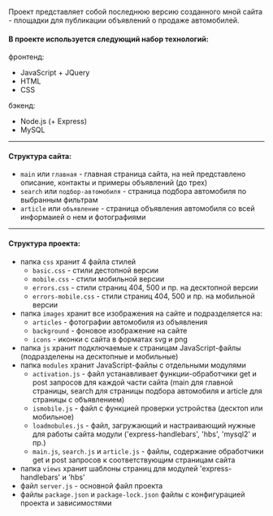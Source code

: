 Проект представляет собой последнюю версию созданного мной сайта - площадки для публикации объявлений о продаже автомобилей.

#### В проекте используется следующий набор технологий:

фронтенд:
- JavaScript + JQuery
- HTML
- CSS

бэкенд:
- Node.js (+ Express)
- MySQL

---

#### Структура сайта:

- `main` или `главная` - главная страница сайта, на ней представлено описание, контакты и примеры объявлений (до трех)
- `search` или `подбор-автомобиля` - страница подбора автомобиля по выбранным фильтрам
- `article` или `объявление` - страница объявления автомобиля со всей информаией о нем и фотографиями

---

#### Структура проекта:

- папка `css` хранит 4 файла стилей
    - `basic.css` - стили дестопной версии
    - `mobile.css` - стили мобильной версии
    - `errors.css` - стили страниц 404, 500 и пр. на десктопной версии
    - `errors-mobile.css` - стили страниц 404, 500 и пр. на мобильной версии
- папка `images` хранит все изображения на сайте и подразделяется на:
    - `articles` - фотографии автомобиля из объявления
    - `background` - фоновое изображение на сайте
    - `icons` - иконки с сайта в форматах svg и png
- папка `js` хранит подключаемые к страницам JavaScript-файлы (подразделены на десктопные и мобильные)
- папка `modules` хранит JavaScript-файлы с отдельными модулями
    - `activation.js` - файл устанавливает функции-обработчики get и post запросов для каждой части сайта (main для главной страницы, search для страницы подбора автомобиля и article для страницы с объявлением)
    - `ismobile.js` - файл с функцией проверки устройства (десктоп или мобильное)
    - `loadmobules.js` - файл, загружающий и настраивающий нужные для работы сайта модули ('express-handlebars', 'hbs', 'mysql2' и пр.)
    - `main.js`, `search.js` и `article.js` - файлы, содержание обработчики get и post запросов к соответствующим страницам сайта
- папка `views` хранит шаблоны страниц для модулей 'express-handlebars' и 'hbs'
- файл `server.js` - основной файл проекта
- файлы `package.json` и `package-lock.json` файлы с конфигурацией проекта и зависимостями
